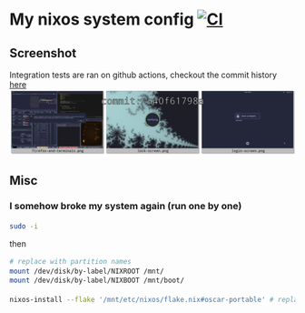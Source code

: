 # My nixos system config [![CI](https://github.com/Eldolfin/nixos-config/actions/workflows/ci.yml/badge.svg)](https://github.com/Eldolfin/nixos-config/actions/workflows/ci.yml)

## Screenshot

Integration tests are ran on github actions, checkout the commit history
[here](https://eldolfin.github.io/nixos-config)
![Latest screenshots of my system](https://github.com/Eldolfin/nixos-config/blob/gh-pages/latest.png)

## Misc

### I somehow broke my system again (run one by one)

```bash
sudo -i
```

then

```bash
# replace with partition names
mount /dev/disk/by-label/NIXROOT /mnt/
mount /dev/disk/by-label/NIXBOOT /mnt/boot/

nixos-install --flake '/mnt/etc/nixos/flake.nix#oscar-portable' # replace with correct host
```
